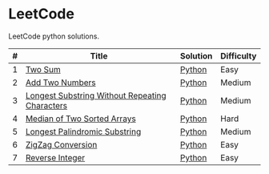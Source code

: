 # LeetCode

LeetCode python solutions.

| # | Title | Solution | Difficulty |
|---| ----- | -------- | ---------- |
|1|[Two Sum](https://leetcode.com/problems/two-sum/)| [Python](./Algorithm/Python/0001_Two_Sum.py)|Easy|
|2|[Add Two Numbers](https://leetcode.com/problems/add-two-numbers/)| [Python](./Algorithm/Python/0002_Add_Two_Numbers.py)|Medium|
|3|[Longest Substring Without Repeating Characters](https://leetcode.com/problems/longest-substring-without-repeating-characters/)| [Python](./)|Medium|
|4|[Median of Two Sorted Arrays](https://leetcode.com/problems/median-of-two-sorted-arrays/)| [Python](./)|Hard|
|5|[Longest Palindromic Substring](https://leetcode.com/problems/longest-palindromic-substring/)| [Python](./)|Medium|
|6|[ZigZag Conversion](https://leetcode.com/problems/zigzag-conversion/)| [Python](./)|Easy|
|7|[Reverse Integer](https://leetcode.com/problems/reverse-integer/)| [Python](./a)|Easy|










